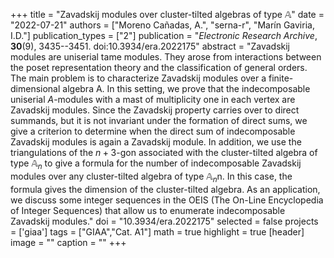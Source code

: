 +++
title = "Zavadskij modules over cluster-tilted algebras of type 𝔸"
date = "2022-07-21"
authors = ["Moreno Cañadas, A.", "serna-r", "Marín Gaviria, I.D."]
publication_types = ["2"]
publication = "*Electronic Research Archive*, **30**(9), 3435--3451. doi:10.3934/era.2022175"
abstract = "Zavadskij modules are uniserial tame modules. They arose from interactions between the poset representation theory and the classification of general orders. The main problem is to characterize Zavadskij modules over a finite-dimensional algebra A. In this setting, we prove that the indecomposable uniserial $A$-modules with a mast of multiplicity one in each vertex are Zavadskij modules. Since the Zavadskij property carries over to direct summands, but it is not invariant under the formation of direct sums, we give a criterion to determine when the direct sum of indecomposable Zavadskij modules is again a Zavadskij module. In addition, we use the triangulations of the $n+3$-gon associated with the cluster-tilted algebra of type 𝔸$_n$ to give a formula for the number of indecomposable Zavadskij modules over any cluster-tilted algebra of type 𝔸$_n$n. In this case, the formula gives the dimension of the cluster-tilted algebra. As an application, we discuss some integer sequences in the OEIS (The On-Line Encyclopedia of Integer Sequences) that allow us to enumerate indecomposable Zavadskij modules."
doi = "10.3934/era.2022175"
selected = false
projects = ['giaa']
tags = ["GIAA","Cat. A1"]
math = true
highlight = true
[header]
image = ""
caption = ""
+++
